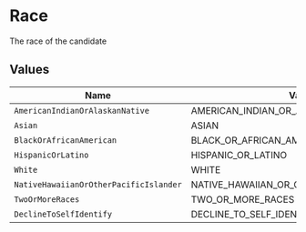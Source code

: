 # Race

The race of the candidate


## Values

| Name                                      | Value                                     |
| ----------------------------------------- | ----------------------------------------- |
| `AmericanIndianOrAlaskanNative`           | AMERICAN_INDIAN_OR_ALASKAN_NATIVE         |
| `Asian`                                   | ASIAN                                     |
| `BlackOrAfricanAmerican`                  | BLACK_OR_AFRICAN_AMERICAN                 |
| `HispanicOrLatino`                        | HISPANIC_OR_LATINO                        |
| `White`                                   | WHITE                                     |
| `NativeHawaiianOrOtherPacificIslander`    | NATIVE_HAWAIIAN_OR_OTHER_PACIFIC_ISLANDER |
| `TwoOrMoreRaces`                          | TWO_OR_MORE_RACES                         |
| `DeclineToSelfIdentify`                   | DECLINE_TO_SELF_IDENTIFY                  |